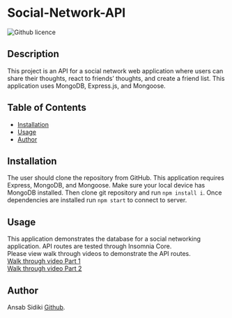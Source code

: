 # Social-Network-API
![Github licence](http://img.shields.io/badge/license-MIT-blue.svg)

## Description 
This project is an API for a social network web application where users can share their thoughts, react to friends’ thoughts, and create a friend list. This application uses MongoDB, Express.js, and Mongoose. 

## Table of Contents
* [Installation](#installation)
* [Usage](#usage)
* [Author](#author)

## Installation 
The user should clone the repository from GitHub. This application requires Express, MongoDB, and Mongoose. Make sure your local device has MongoDB installed. Then clone git repository and run `npm install i`. Once dependencies are installed run `npm start` to connect to server.

## Usage 
This application demonstrates the database for a social networking application. API routes are tested through Insomnia Core.<br>
Please view walk through videos to demonstrate the API routes.<br>
[Walk through video Part 1](https://drive.google.com/file/d/16r0trbhWkEofJOjzHN6Zf-okZ4xu_xel/view)<br>
[Walk through video Part 2](https://drive.google.com/file/d/1AM2qSFoRGPvp_GC-eaaKeGIV-T1W_Zqu/view)<br>


## Author
Ansab Sidiki [Github](https://github.com/nicolewallace09).